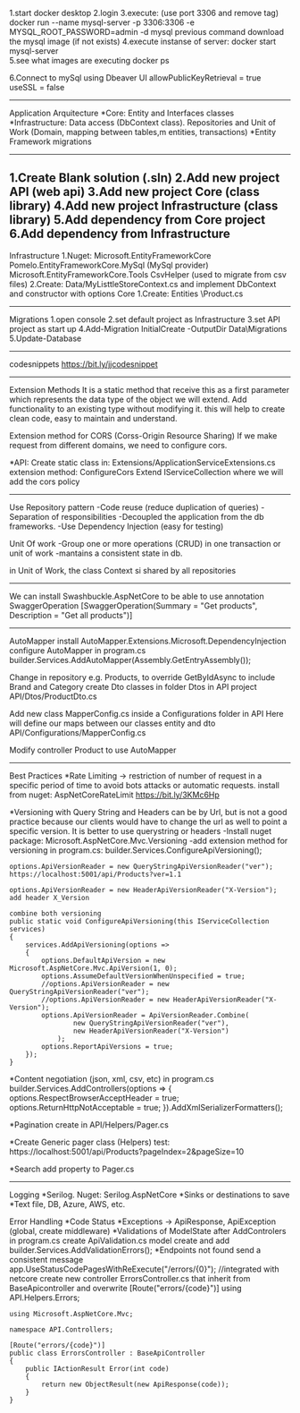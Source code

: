 1.start docker desktop
2.login
3.execute: (use port 3306 and remove tag)
	docker run --name mysql-server -p 3306:3306 -e MYSQL_ROOT_PASSWORD=admin -d mysql
  previous command download the mysql image (if not exists)
4.execute instanse of server: 
	docker start mysql-server  
5.see what images are executing
	docker ps
	
6.Connect to mySql using Dbeaver UI
   allowPublicKeyRetrieval = true
   useSSL = false
   
------------------------
Application Arquitecture
*Core: Entity and Interfaces classes
*Infrastructure: Data access (DbContext class). 
			     Repositories and Unit of Work
			     (Domain, mapping between tables,m entities, transactions)
*Entity Framework migrations

---------------------------------------------------
1.Create Blank solution (.sln)
2.Add new project API (web api)
3.Add new project Core (class library)
4.Add new project Infrastructure (class library)
5.Add dependency from Core project
6.Add dependency from Infrastructure
---------------------------------------------------

Infrastructure
1.Nuget: Microsoft.EntityFrameworkCore
	     Pomelo.EntityFrameworkCore.MySql  (MySql provider)
		 Microsoft.EntityFrameworkCore.Tools
		 CsvHelper (used to migrate from csv files)
2.Create: Data/MyListtleStoreContext.cs and implement DbContext
		  and constructor with options
Core
1.Create: Entities \Product.cs

----------------------------------------
Migrations
1.open console
2.set default project as Infrastructure
3.set API project as start up
4.Add-Migration InitialCreate -OutputDir Data\Migrations
5.Update-Database

-----------
codesnippets
https://bit.ly/jjcodesnippet	

-------------------------------------------
Extension Methods
It is a static method that receive this as a first parameter which represents the data type of the object we will extend.
Add functionality to an existing type without modifying it.
this will help to create clean code, easy to maintain and understand.

Extension method for CORS (Corss-Origin Resource Sharing)
If we make request from different domains, we need to configure cors.

*API: Create static class in: Extensions/ApplicationServiceExtensions.cs
extension method: ConfigureCors
Extend IServiceCollection where we will add the cors policy

---------------------------------
Use Repository pattern
-Code reuse (reduce duplication of queries)
-Separation of responsibilities
-Decoupled the application from the db frameworks.
-Use Dependency Injection (easy for testing)

Unit Of work 
-Group one or more operations (CRUD) in one transaction or unit of work
-mantains a consistent state in db.

in Unit of Work, the class Context si shared by all repositories

-------------------------------------------
We can install Swashbuckle.AspNetCore to be able to use annotation SwaggerOperation
[SwaggerOperation(Summary = "Get products", Description = "Get all products")]

----------------------------------------------------
AutoMapper
install AutoMapper.Extensions.Microsoft.DependencyInjection
configure AutoMapper in program.cs
	builder.Services.AddAutoMapper(Assembly.GetEntryAssembly());

Change in repository e.g. Products, to override GetByIdAsync to include
Brand and Category
create Dto classes in folder Dtos in API project
	API/Dtos/ProductDto.cs

Add new class MapperConfig.cs inside a Configurations folder in API
Here will define our maps between our classes entity and dto
	API/Configurations/MapperConfig.cs

Modify controller Product to use AutoMapper
	
------------------------------------------------
Best Practices
 *Rate Limiting -> restriction of number of request in a specific period of time
   to avoid bots attacks or automatic requests.
   install from nuget: AspNetCoreRateLimit
   https://bit.ly/3KMc6Hp

 *Versioning with Query String and Headers
    can be by Url, but is not a good practice because our clients would have to change the url as well to point a specific version.
	It is better to use querystring or headers
	-Install nuget package: Microsoft.AspNetCore.Mvc.Versioning
	-add extension method for versioning
	   in program.cs: builder.Services.ConfigureApiVersioning();

	options.ApiVersionReader = new QueryStringApiVersionReader("ver");
	https://localhost:5001/api/Products?ver=1.1
		
	options.ApiVersionReader = new HeaderApiVersionReader("X-Version");
	add header X_Version
	
	combine both versioning 
	public static void ConfigureApiVersioning(this IServiceCollection services)
    {
        services.AddApiVersioning(options =>
        {
            options.DefaultApiVersion = new Microsoft.AspNetCore.Mvc.ApiVersion(1, 0);
            options.AssumeDefaultVersionWhenUnspecified = true;
            //options.ApiVersionReader = new QueryStringApiVersionReader("ver");
            //options.ApiVersionReader = new HeaderApiVersionReader("X-Version");
            options.ApiVersionReader = ApiVersionReader.Combine(
                    new QueryStringApiVersionReader("ver"),
                    new HeaderApiVersionReader("X-Version")
                );
            options.ReportApiVersions = true;
        });
    }
	
	
		
 *Content negotiation (json, xml, csv, etc)
   in program.cs
	builder.Services.AddControllers(options =>
	{
		options.RespectBrowserAcceptHeader = true;
		options.ReturnHttpNotAcceptable = true;
	}).AddXmlSerializerFormatters();


 *Pagination
    create in API/Helpers/Pager.cs
	
 
*Create Generic pager class (Helpers)
test: https://localhost:5001/api/Products?pageIndex=2&pageSize=10


*Search
  add property to Pager.cs  		

----------------------------------------------------
Logging
 *Serilog. Nuget: Serilog.AspNetCore
 *Sinks or destinations to save
 *Text file, DB, Azure, AWS, etc.
 
Error Handling
 *Code Status
 *Exceptions -> ApiResponse, ApiException (global, create middleware)
 *Validations of ModelState 
	after AddControlers in program.cs
	create ApiValidation.cs model
	create and add builder.Services.AddValidationErrors();
 *Endpoints not found
    send a consistent message
	app.UseStatusCodePagesWithReExecute("/errors/{0}");  //integrated with netcore
	create new controller ErrorsController.cs that inherit from BaseApicontroller
	and overwrite [Route("errors/{code}")]
	using API.Helpers.Errors;

	using Microsoft.AspNetCore.Mvc;

	namespace API.Controllers;

	[Route("errors/{code}")]
	public class ErrorsController : BaseApiController
	{
		public IActionResult Error(int code)
		{
			return new ObjectResult(new ApiResponse(code));
		}
	}

	

		
 